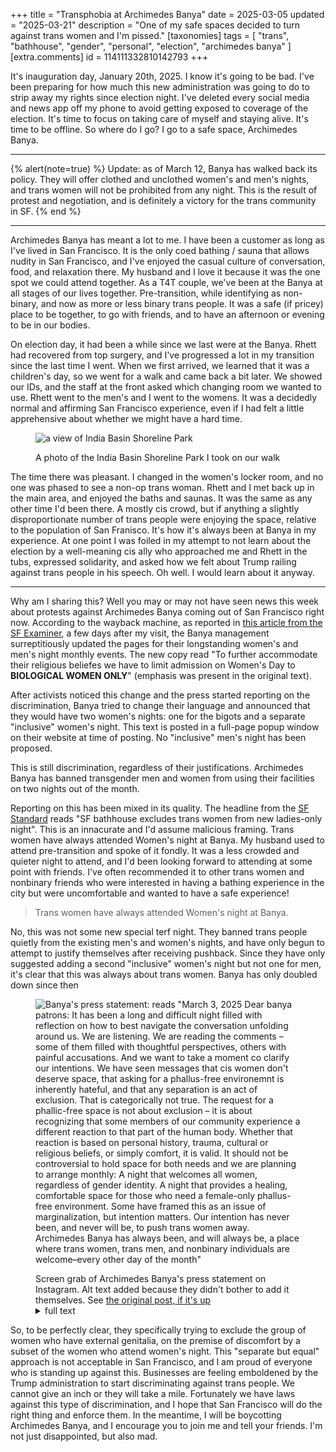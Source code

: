 +++
title = "Transphobia at Archimedes Banya"
date = 2025-03-05
updated = "2025-03-21"
description = "One of my safe spaces decided to turn against trans women and I'm pissed."
[taxonomies]
tags = [
    "trans",
    "bathhouse",
    "gender",
    "personal",
    "election",
    "archimedes banya"
  ]
[extra.comments]
id = 114111332810142793
+++

It's inauguration day, January 20th, 2025. I know it's going to be bad. I've been preparing for how much this new administration was going to do to strip away my rights since election night. I've deleted every social media and news app off my phone to avoid getting exposed to coverage of the election. It's time to focus on taking care of myself and staying alive. It's time to be offline. So where do I go? I go to a safe space, Archimedes Banya.

---

{% alert(note=true) %}
Update: as of March 12, Banya has walked back its policy. They will offer clothed and unclothed women's and men's nights, and trans women will not be prohibited from any night. This is the result of protest and negotiation, and is definitely a victory for the trans community in SF.
{% end %}

---

Archimedes Banya has meant a lot to me. I have been a customer as long as I've lived in San Francisco. It is the only coed bathing / sauna that allows nudity in San Francisco, and I've enjoyed the casual culture of conversation, food, and relaxation there. My husband and I love it because it was the one spot we could attend together. As a T4T couple, we've been at the Banya at all stages of our lives together. Pre-transition, while identifying as non-binary, and now as more or less binary trans people. It was a safe (if pricey) place to be together, to go with friends, and to have an afternoon or evening to be in our bodies.

On election day, it had been a while since we last were at the Banya. Rhett had recovered from top surgery, and I've progressed a lot in my transition since the last time I went. When we first arrived, we learned that it was a children's day, so we went for a walk and came back a bit later. We showed our IDs, and the staff at the front asked which changing room we wanted to use. Rhett went to the men's and I went to the womens. It was a decidedly normal and affirming San Francisco experience, even if I had felt a little apprehensive about whether we might have a hard time.

<figure>

![a view of India Basin Shoreline Park](park-walk.png)

<figcaption>A photo of the India Basin Shoreline Park I took on our walk</figcaption>
</figure>


The time there was pleasant. I changed in the women's locker room, and no one was phased to see a non-op trans woman. Rhett and I met back up in the main area, and enjoyed the baths and saunas. It was the same as any other time I'd been there. A mostly cis crowd, but if anything a slightly disproportionate number of trans people were enjoying the space, relative to the population of San Franisco. It's how it's always been at Banya in my experience. At one point I was foiled in my attempt to not learn about the election by a well-meaning cis ally who approached me and Rhett in the tubs, expressed solidarity, and asked how we felt about Trump railing against trans people in his speech. Oh well. I would learn about it anyway.

---

Why am I sharing this? Well you may or may not have seen news this week about protests against Archimedes Banya coming out of San Francisco right now. According to the wayback machine, as reported in [this article from the SF Examiner](https://www.sfexaminer.com/news/the-city/archimedes-banya-spa-backlash-follows-gender-policy-changes/article_feda005e-f95a-11ef-8f1d-6be1172c14a6.html), a few days after my visit, the Banya management surreptitiously updated the pages for their longstanding women's and men's night monthly events. The new copy read "To further accommodate their religious beliefes we have to limit admission on Women's Day to **BIOLOGICAL WOMEN ONLY**" (emphasis was present in the original text).

After activists noticed this change and the press started reporting on the discrimination, Banya tried to change their language and announced that they would have two women's nights: one for the bigots and a separate "inclusive" women's night. This text is posted in a full-page popup window on their website at time of posting. No "inclusive" men's night has been proposed.

This is still discrimination, regardless of their justifications. Archimedes Banya has banned transgender men and women from using their facilities on two nights out of the month.

Reporting on this has been mixed in its quality. The headline from the [SF Standard](https://sfstandard.com/2025/03/04/archimedes-banya-ladies-only-night-trans-women-excluded/) reads "SF bathhouse excludes trans women from new ladies-only night". This is an innacurate and I'd assume malicious framing. Trans women have always attended Women's night at Banya. My husband used to attend pre-transition and spoke of it fondly. It was a less crowded and quieter night to attend, and I'd been looking forward to attending at some point with friends. I've often recommended it to other trans women and nonbinary friends who were interested in having a bathing experience in the city but were uncomfortable and wanted to have a safe experience!

> Trans women have always attended Women's night at Banya.

No, this was not some new special terf night. They banned trans people quietly from the existing men's and women's nights, and have only begun to attempt to justify themselves after receiving pushback. Since they have only suggested adding a second "inclusive" women's night but not one for men, it's clear that this was always about trans women. Banya has only doubled down since then

<figure>

![Banya's press statement: reads "March 3, 2025 Dear banya patrons: It has been a long and difficult night filled with reflection on how to best navigate the conversation unfolding around us. We are listening. We are reading the comments – some of them filled with thoughtful perspectives, others with painful accusations. And we want to take a moment co clarify our intentions. We have seen messages that cis women don't deserve space, that asking for a phallus-free environemnt is inherently hateful, and that any separation is an act of exclusion. That is categorically not true. The request for a phallic-free space is not about exclusion – it is about recognizing that some members of our community experience a different reaction to that part of the human body. Whether that reaction is based on personal history, trauma, cultural or religious beliefs, or simply comfort, it is valid. It should not be controversial to hold space for both needs and we are planning to arrange monthly: A night that welcomes all women, regardless of gender identity. A night that provides a healing, comfortable space for those who need a female-only phallus-free environment. Some have framed this as an issue of marginalization, but intention matters. Our intention has never been, and never will be, to push trans women away. Archimedes Banya has always been, and will always be, a place where trans women, trans men, and nonbinary individuals are welcome–every other day of the month"](banya-press-statement.png)

<figcaption>Screen grab of Archimedes Banya's press statement on Instagram. Alt text added because they didn't bother to add it themselves. See <a href="https://www.instagram.com/p/DGzCwAXS4tx/">the original post, if it's up</a>
</figcaption>
<details>
    <summary>full text</summary>
    March 3, 2025 Dear banya patrons: It has been a long and difficult night filled with reflection on how to best navigate the conversation unfolding around us. We are listening. We are reading the comments – some of them filled with thoughtful perspectives, others with painful accusations. And we want to take a moment co clarify our intentions. We have seen messages that cis women don't deserve space, that asking for a phallus-free environemnt is inherently hateful, and that any separation is an act of exclusion. That is categorically not true. The request for a phallic-free space is not about exclusion – it is about recognizing that some members of our community experience a different reaction to that part of the human body. Whether that reaction is based on personal history, trauma, cultural or religious beliefs, or simply comfort, it is valid. It should not be controversial to hold space for both needs and we are planning to arrange monthly: A night that welcomes all women, regardless of gender identity. A night that provides a healing, comfortable space for those who need a female-only phallus-free environment. Some have framed this as an issue of marginalization, but intention matters. Our intention has never been, and never will be, to push trans women away. Archimedes Banya has always been, and will always be, a place where trans women, trans men, and nonbinary individuals are welcome–every other day of the month
</details>
</figure>

So, to be perfectly clear, they specifically trying to exclude the group of women who have external genitalia, on the premise of discomfort by a subset of the women who attend women's night. This "separate but equal" approach is not acceptable in San Francisco, and I am proud of everyone who is standing up against this. Businesses are feeling emboldened by the Trump administration to start discriminating against trans people. We cannot give an inch or they will take a mile. Fortunately we have laws against this type of discrimination, and I hope that San Francisco will do the right thing and enforce them. In the meantime, I will be boycotting Archimedes Banya, and I encourage you to join me and tell your friends. I'm not just disappointed, but also mad.
